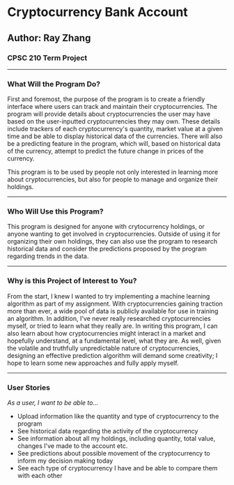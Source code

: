 # Cryptocurrency Bank Account 

## Author: Ray Zhang
### CPSC 210 Term Project
- ---
### What Will the Program Do?
First and foremost, the purpose of the program is to create a friendly interface where
users can track and maintain their cryptocurrencies. The program will provide details about
cryptocurrencies the user may have based on the user-inputted cryptocurrencies they may own. 
These details include trackers of each cryptocurrency's quantity, market value at a given time
and be able to display historical data of the currencies. There will also be a predicting 
feature in the program, which will, based on historical data of the currency, attempt to predict
the future change in prices of the currency. 

This program is to be used by people not only interested in learning more about cryptocurrencies,
but also for people to manage and organize their holdings. 
- ---
### Who Will Use this Program?
This program is designed for anyone with crytocurrency holdings, or anyone wanting to 
get involved in cryptocurrencies. Outside of using it for organizing their own holdings,
they can also use the program to research historical data and consider the predictions
proposed by the program regarding trends in the data.
- --- 
### Why is this Project of Interest to You?
From the start, I knew I wanted to try implementing a machine learning algorithm as part of my
assignment. With cryptocurrencies gaining traction more than ever, a wide pool of data is publicly 
available for use in training an algorithm. In addition, I've never really researched 
cryptocurrencies myself, or tried to learn what they really are. In writing this program,
I can also learn about how cryptocurrencies might interact in a market and hopefully
understand, at a fundamental level, what they are. As well, given the volatile and truthfully
unpredictable nature of cryptocurrencies, designing an effective prediction algorithm will 
demand some creativity; I hope to learn some new approaches and fully apply myself.
- ---
### User Stories
*As a user, I want to be able to...* 

- Upload information like the quantity and type of cryptocurrency to the program
- See historical data regarding the activity of the cryptocurrency
- See information about all my holdings, including quantity, total value, changes I've made to the account etc.
- See predictions about possible movement of the cryptocurrency to inform my decision making today
- See each type of cryptocurrency I have and be able to compare them with each other